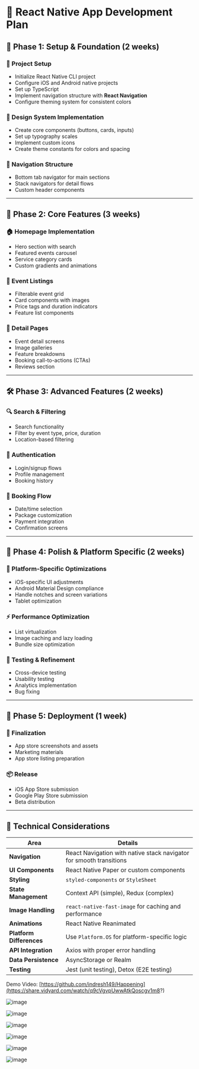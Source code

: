

# 📱 React Native App Development Plan

## 📌 Phase 1: Setup & Foundation (2 weeks)

### 🔧 Project Setup
- Initialize React Native CLI project  
- Configure iOS and Android native projects  
- Set up TypeScript  
- Implement navigation structure with **React Navigation**  
- Configure theming system for consistent colors  

### 🧩 Design System Implementation
- Create core components (buttons, cards, inputs)  
- Set up typography scales  
- Implement custom icons  
- Create theme constants for colors and spacing  

### 🧭 Navigation Structure
- Bottom tab navigator for main sections  
- Stack navigators for detail flows  
- Custom header components  

---

## 🚀 Phase 2: Core Features (3 weeks)

### 🏠 Homepage Implementation
- Hero section with search  
- Featured events carousel  
- Service category cards  
- Custom gradients and animations  

### 📅 Event Listings
- Filterable event grid  
- Card components with images  
- Price tags and duration indicators  
- Feature list components  

### 📄 Detail Pages
- Event detail screens  
- Image galleries  
- Feature breakdowns  
- Booking call-to-actions (CTAs)  
- Reviews section  

---

## 🛠️ Phase 3: Advanced Features (2 weeks)

### 🔍 Search & Filtering
- Search functionality  
- Filter by event type, price, duration  
- Location-based filtering  

### 👤 Authentication
- Login/signup flows  
- Profile management  
- Booking history  

### 📆 Booking Flow
- Date/time selection  
- Package customization  
- Payment integration  
- Confirmation screens  

---

## 🧽 Phase 4: Polish & Platform Specific (2 weeks)

### 📱 Platform-Specific Optimizations
- iOS-specific UI adjustments  
- Android Material Design compliance  
- Handle notches and screen variations  
- Tablet optimization  

### ⚡ Performance Optimization
- List virtualization  
- Image caching and lazy loading  
- Bundle size optimization  

### 🧪 Testing & Refinement
- Cross-device testing  
- Usability testing  
- Analytics implementation  
- Bug fixing  

---

## 🚀 Phase 5: Deployment (1 week)

### 🏁 Finalization
- App store screenshots and assets  
- Marketing materials  
- App store listing preparation  

### 📦 Release
- iOS App Store submission  
- Google Play Store submission  
- Beta distribution  

---

## 🧠 Technical Considerations

| Area | Details |
|------|---------|
| **Navigation** | React Navigation with native stack navigator for smooth transitions |
| **UI Components** | React Native Paper or custom components |
| **Styling** | `styled-components` or `StyleSheet` |
| **State Management** | Context API (simple), Redux (complex) |
| **Image Handling** | `react-native-fast-image` for caching and performance |
| **Animations** | React Native Reanimated |
| **Platform Differences** | Use `Platform.OS` for platform-specific logic |
| **API Integration** | Axios with proper error handling |
| **Data Persistence** | AsyncStorage or Realm |
| **Testing** | Jest (unit testing), Detox (E2E testing) |



Demo Video: [https://github.com/indresh149/Happening](https://share.vidyard.com/watch/q9cVgvpUwwAtkQoscgv1m8?)

![image](https://github.com/user-attachments/assets/794618b4-9f62-4928-a31d-a90a111218a7)

![image](https://github.com/user-attachments/assets/c17f74fd-1d86-4fd8-94f7-d1203ee082db)

![image](https://github.com/user-attachments/assets/ea1fe170-7de0-41c1-83eb-46569542b9c0)

![image](https://github.com/user-attachments/assets/be66c924-600e-417d-897d-4d407d2b3d63)

![image](https://github.com/user-attachments/assets/d4a85702-fefc-4c39-9534-63ae9feb39a1)

![image](https://github.com/user-attachments/assets/2cacef5c-f005-4563-b50d-f202d95d5d4a)





